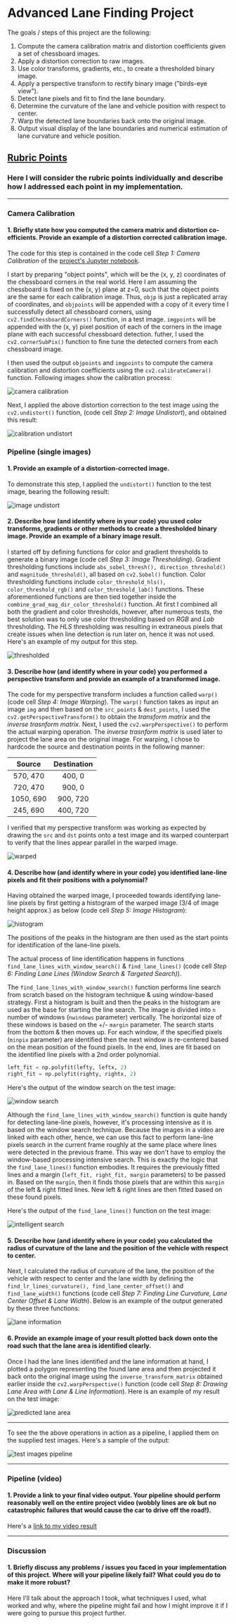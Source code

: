 # Advanced Lane Finding Project

The goals / steps of this project are the following:

1. Compute the camera calibration matrix and distortion coefficients given a set of chessboard images.
2. Apply a distortion correction to raw images.
3. Use color transforms, gradients, etc., to create a thresholded binary image.
4. Apply a perspective transform to rectify binary image ("birds-eye view").
5. Detect lane pixels and fit to find the lane boundary.
6. Determine the curvature of the lane and vehicle position with respect to center.
7. Warp the detected lane boundaries back onto the original image.
8. Output visual display of the lane boundaries and numerical estimation of lane curvature and vehicle position.

## [Rubric Points](https://review.udacity.com/#!/rubrics/571/view)

### Here I will consider the rubric points individually and describe how I addressed each point in my implementation.  

---

### Camera Calibration

#### 1. Briefly state how you computed the camera matrix and distortion co-efficients. Provide an example of a distortion corrected calibration image.

The code for this step is contained in the code cell *Step 1: Camera Calibration* of the [project's Jupyter notebook](./Project.ipynb).  

I start by preparing "object points", which will be the (x, y, z) coordinates of the chessboard corners in the real world. Here I am assuming the chessboard is fixed on the (x, y) plane at z=0, such that the object points are the same for each calibration image.  Thus, `objp` is just a replicated array of coordinates, and `objpoints` will be appended with a copy of it every time I successfully detect all chessboard corners, using `cv2.findChessboardCorners()` function, in a test image.  `imgpoints` will be appended with the (x, y) pixel position of each of the corners in the image plane with each successful chessboard detection. futher, I used the `cv2.cornerSubPix()` function to fine tune the detected corners from each chessboard image.

I then used the output `objpoints` and `imgpoints` to compute the camera calibration and distortion coefficients using the `cv2.calibrateCamera()` function. Following images show the calibration process:

![camera calibration](/output_images/camera_calib.jpg)

Next, I applied the above distortion correction to the test image using the `cv2.undistort()` function, (code cell *Step 2: Image Undistort*), and obtained this result: 

![calibration undistort](/output_images/calib_undistort.jpg)

### Pipeline (single images)

#### 1. Provide an example of a distortion-corrected image.

To demonstrate this step, I applied the `undistort()` function to the test image, bearing the following result:

![image undistort](/output_images/undistort.jpg)

#### 2. Describe how (and identify where in your code) you used color transforms, gradients or other methods to create a thresholded binary image.  Provide an example of a binary image result.

I started off by defining functions for color and gradient thresholds to generate a binary image (code cell *Step 3: Image Thresholding*). Gradient thresholding functions include `abs_sobel_thresh(), direction_threshold()` and `magnitude_threshold()`, all based on `cv2.Sobel()` function. Color thresholding functions include `color_threshold_hls(), color_threshold_rgb()` and `color_threshold_lab()` functions. These aforementioned functions are then tied together inside the `combine_grad_mag_dir_color_threshold()` function. At first I combined all both the gradient and color thresholds, however, after numerous tests, the best solution was to only use color thresholding based on *RGB* and *Lab* thresholding. The *HLS* thresholding was resulting in extraneous pixels 
 that create issues when line detection is run later on, hence it was not used. Here's an example of my output for this step.  

![thresholded](/output_images/thresholded.jpg)

#### 3. Describe how (and identify where in your code) you performed a perspective transform and provide an example of a transformed image.

The code for my perspective transform includes a function called `warp()` (code cell *Step 4: Image Warping*).  The `warp()` function takes as input an image `img` and then based on the `src_points` & `dest_points`, I used the `cv2.getPerspectiveTransform()` to obtain the *transform matrix* and the *inverse trasnform matrix*. Next, I used the `cv2.warpPerspective()` to perform the actual warping operation. The *inverse trasnform matrix* is used later to project the lane area on the original image. For warping, I chose to hardcode the source and destination points in the following manner:

| Source        | Destination   | 
|:-------------:|:-------------:| 
| 570, 470      | 400, 0        | 
| 720, 470      | 900, 0      |
| 1050, 690     | 900, 720      |
| 245, 690     | 400, 720       |

I verified that my perspective transform was working as expected by drawing the `src` and `dst` points onto a test image and its warped counterpart to verify that the lines appear parallel in the warped image.

![warped](/output_images/warped.jpg)

#### 4. Describe how (and identify where in your code) you identified lane-line pixels and fit their positions with a polynomial?

Having obtained the warped image, I proceeded towards identifying lane-line pixels by first getting a histogram of the warped image (3/4 of image height approx.) as below (code cell *Step 5: Image Histogram*):

![histogram](/output_images/histogram.jpg)

The positions of the peaks in the histogram are then used as the start points for identification of the lane-line pixels.

The actual process of line identification happens in functions `find_lane_lines_with_window_search()` & `find_lane_lines()` (code cell *Step 6: Finding Lane Lines (Window Search & Targeted Search)*). 

The `find_lane_lines_with_window_search()` function performs line search from scratch based on the histogram technique & using window-based strategy. First a histogram is built and then the peaks in the histogram are used as the base for starting the line search. The image is divided into `n` number of windows (`nwindows` parameter) vertically. The horizontal size of these windows is based on the +/- `margin` parameter. The search starts from the bottom & then moves up. For each window, if the specified pixels (`minpix` parameter)  are identified then the next window is re-centered based on the mean position of the found pixels. In the end, lines are fit based on the identified line pixels with a 2nd order polynomial.

```python
left_fit = np.polyfit(lefty, leftx, 2)
right_fit = np.polyfit(righty, rightx, 2)
``` 

Here's the output of the window search on the test image:

![window search](/output_images/window_search.jpg)

Although the `find_lane_lines_with_window_search()` function is quite handy for detecting lane-line pixels, however, it's processing intensive as it is based on the window search technique. Because the images in a video are linked with each other, hence, we can use this fact to perform lane-line pixels search in the current frame roughly at the same place where lines were detected in the previous frame. This way we don't have to employ the window-based  processing intensive search. This is exactly the logic that the `find_lane_lines()` function embodies. It requires the previously fitted lines and a margin (`left_fit, right_fit, margin` parameters) to be passed in. Based on the `margin`, then it finds those pixels that are within this `margin` of the left & right fitted lines. New left & right lines are then fitted based on these found pixels. 

Here's the output of the `find_lane_lines()` function on the test image:

![intelligent search](/output_images/intel_search.jpg)

#### 5. Describe how (and identify where in your code) you calculated the radius of curvature of the lane and the position of the vehicle with respect to center.

Next, I calculated the radius of curvature of the lane, the position of the vehicle with respect to center and the lane width by defining the `find_lr_lines_curvature(), find_lane_center_offset()` and `find_lane_width()` functions (code cell *Step 7: Finding Line Curvature, Lane Center Offset & Lane Width*). Below is an example of the output generated by these three functions:

![lane information](/output_images/lane_line_info.jpg)

#### 6. Provide an example image of your result plotted back down onto the road such that the lane area is identified clearly.

Once I had the lane lines identified and the lane information at hand, I plotted a polygon representing the found lane area and then projected it back onto the original image using the `inverse_transform_matrix` obtained earlier inside the `cv2.warpPerspective()` function  (code cell *Step 8: Drawing Lane Area with Lane & Line Information*).  Here is an example of my result on the test image:

![predicted lane area](/output_images/pred_lane_area.jpg)

---

To see the the above operations in action as a pipeline, I applied them on the supplied test images. Here's a sample of the output:

![test images pipeline](/output_images/test_images.jpg)

---

### Pipeline (video)

#### 1. Provide a link to your final video output.  Your pipeline should perform reasonably well on the entire project video (wobbly lines are ok but no catastrophic failures that would cause the car to drive off the road!).

Here's a [link to my video result](./project_video.mp4)

---

### Discussion

#### 1. Briefly discuss any problems / issues you faced in your implementation of this project.  Where will your pipeline likely fail?  What could you do to make it more robust?

Here I'll talk about the approach I took, what techniques I used, what worked and why, where the pipeline might fail and how I might improve it if I were going to pursue this project further.  

